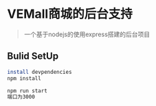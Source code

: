 # VEMall商城的后台支持

> 一个基于nodejs的使用express搭建的后台项目
## Bulid SetUp

``` bash
install devpendencies
npm install

npm run start
端口为3000

```
